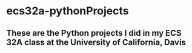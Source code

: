 # ecs32a-pythonProjects
## These are the Python projects I did in my ECS 32A class at the University of California, Davis
